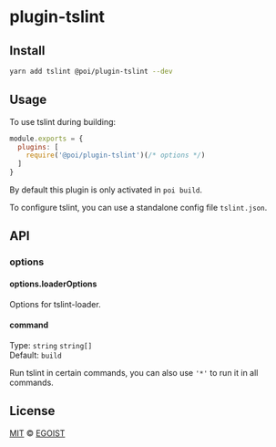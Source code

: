 # plugin-tslint

## Install

```bash
yarn add tslint @poi/plugin-tslint --dev
```

## Usage

To use tslint during building:

```js
module.exports = {
  plugins: [
    require('@poi/plugin-tslint')(/* options */)
  ]
}
```

By default this plugin is only activated in `poi build`.

To configure tslint, you can use a standalone config file `tslint.json`.

## API

### options

#### options.loaderOptions

Options for tslint-loader.

#### command

Type: `string` `string[]`<br>
Default: `build`

Run tslint in certain commands, you can also use `'*'` to run it in all commands.

## License

[MIT](https://oss.ninja/mit/egoist) &copy; [EGOIST](https://github.com/egoist)

